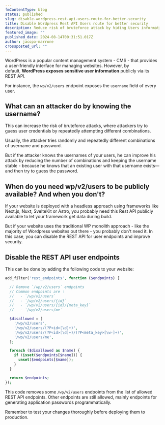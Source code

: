 ```yaml
---
fmContentType: blog
status: published
slug: disable-wordpress-rest-api-users-route-for-better-security
title: Disable Wordpress Rest API Users route for better security
description: Reduce risk of bruteforce attack by hiding Users information that Wordpress expose publicly by default via Rest API
featured_image: ""
published_date: 2024-08-14T00:31:51.017Z
author: jacopo-marrone
crossposted_url: ""
---
```

WordPress is a popular content management system - CMS - that provides a user-friendly interface for managing websites. However, by default, **WordPress exposes sensitive user information** publicly via its REST API.

For instance, the `wp/v2/users` endpoint exposes the `username` field of every user.

## What can an attacker do by knowing the username?

This can increase the risk of bruteforce attacks, where attackers try to guess user credentials by repeatedly attempting different combinations.

Usually, the attacker tries randomly and repeatedly different combinations of username and password.

But if the attacker knows the usernames of your users, he can improve his attack by reducing the number of combinations and keeping the username stable - because he knows that an existing user with that username exists—and then try to guess the password.

## When do you need wp/v2/users to be publicly available? And when you don't?

If your website is deployed with a headless approach using frameworks like Next.js, Nuxt, SvelteKit or Astro, you probably need this Rest API publicly available to let your framework get data during build.

But if your website uses the traditional WP monolith approach - like the majority of Wordpress websites out there - you probably don't need it. In this case, you can disable the REST API for user endpoints and improve security.

## Disable the REST API user endpoints

This can be done by adding the following code to your website:

```php
add_filter('rest_endpoints', function ($endpoints) {

  // Remove `/wp/v2/users` endpoints
  // Common endpoints are :
  //   - `/wp/v2/users`
  //   - `/wp/v2/users/{id}`
  //   - `/wp/v2/users/{id}/{meta_key}`
  //   - `/wp/v2/users/me`

  $disallowed = [
    '/wp/v2/users',
    '/wp/v2/users/(?P<id>[\d]+)',
    '/wp/v2/users/(?P<id>[\d]+)/(?P<meta_key>[\w-]+)',
    '/wp/v2/users/me',
  ];

  foreach ($disallowed as $name) {
    if (isset($endpoints[$name])) {
      unset($endpoints[$name]);
    }
  }

  return $endpoints;
});
```

This code removes some `/wp/v2/users` endpoints from the list of allowed REST API endpoints. Other endpoints are still allowed, mainly endpoints for generating application passwords programmatically.

Remember to test your changes thoroughly before deploying them to production.
